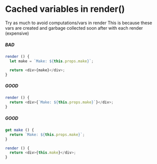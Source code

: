 # Cached variables in render()
Try as much to avoid computations/vars in render
This is because these vars are created and garbage collected soon after with each render (expensive)

##### BAD
```javascript
render () {
  let make = `Make: ${this.props.make}`;

  return <div>{make}</div>;
}
```
##### GOOD
```javascript
render () {
  return <div>{`Make: ${this.props.make}`}</div>;
}
```
##### GOOD
```javascript
get make () {
  return `Make: ${this.props.make}`;
}

render () {
  return <div>{this.make}</div>;
}
```
